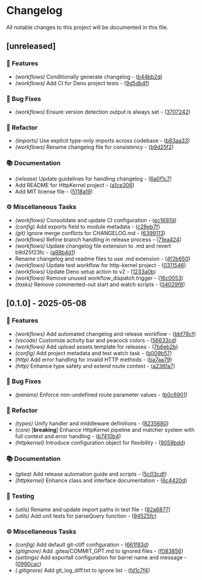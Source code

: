 # Changelog

All notable changes to this project will be documented in this file.

## [unreleased]

### 🚀 Features

- *(workflows)* Conditionally generate changelog - ([b44bb2d](https://git.0xmax42.io/maxp/http-kernel/commit/b44bb2ddafe99c85b25229d2c4a0dfeacf750052))
- *(workflows)* Add CI for Deno project tests - ([9d5db4f](https://git.0xmax42.io/maxp/http-kernel/commit/9d5db4f414cf961248f2b879f2b132b81a32cb92))

### 🐛 Bug Fixes

- *(workflows)* Ensure version detection output is always set - ([3707242](https://git.0xmax42.io/maxp/http-kernel/commit/3707242d278e15c55a41056bb64810f6824d24b3))

### 🚜 Refactor

- *(imports)* Use explicit type-only imports across codebase - ([b83aa33](https://git.0xmax42.io/maxp/http-kernel/commit/b83aa330b34523e5102ab98ee61dedbbd62d4656))
- *(workflows)* Rename changelog file for consistency - ([b9d25f2](https://git.0xmax42.io/maxp/http-kernel/commit/b9d25f23fc6ad7696deee319024aa5b1af4d98c0))

### 📚 Documentation

- *(release)* Update guidelines for handling changelog - ([6a0f1c7](https://git.0xmax42.io/maxp/http-kernel/commit/6a0f1c774bc01ab976090612bbc361576feb3942))
- Add README for HttpKernel project - ([a1ce306](https://git.0xmax42.io/maxp/http-kernel/commit/a1ce30627c68a3f869eb6a104308322af8596dc1))
- Add MIT license file - ([5118a19](https://git.0xmax42.io/maxp/http-kernel/commit/5118a19aeaa1102591aa7fe093fdec1aa19dc7f5))

### ⚙️ Miscellaneous Tasks

- *(workflows)* Consolidate and update CI configuration - ([ec1697d](https://git.0xmax42.io/maxp/http-kernel/commit/ec1697df94b5378f1766663e278a41d403a64336))
- *(config)* Add exports field to module metadata - ([c28eb7f](https://git.0xmax42.io/maxp/http-kernel/commit/c28eb7f28dfaa8d3fdc540c4bcc306a3a8b9d6f8))
- *(git)* Ignore merge conflicts for CHANGELOG.md - ([6399113](https://git.0xmax42.io/maxp/http-kernel/commit/6399113e122e1207ebf4113aebd250358e31f461))
- *(workflows)* Refine branch handling in release process - ([71ea424](https://git.0xmax42.io/maxp/http-kernel/commit/71ea4247b35dc4afe5090d3c6502bfa936b5a947))
- *(workflows)* Update changelog file extension to .md and revert b9d25f23fc - ([a88b4d1](https://git.0xmax42.io/maxp/http-kernel/commit/a88b4d112f5c07664d41f6e9d03246307551f25d))
- Rename changelog and readme files to use .md extension - ([4f2b650](https://git.0xmax42.io/maxp/http-kernel/commit/4f2b65049f461ef377e7231905fd066cbc3c7fe0))
- *(workflows)* Update test workflow for http-kernel project - ([0311546](https://git.0xmax42.io/maxp/http-kernel/commit/03115464e0fb01b8ca00a2fdabde013d004ae8a2))
- *(workflows)* Update Deno setup action to v2 - ([1233a0b](https://git.0xmax42.io/maxp/http-kernel/commit/1233a0b7204d12a60f4b7bd1199242a4cb7c4579))
- *(workflows)* Remove unused workflow_dispatch trigger - ([16c0053](https://git.0xmax42.io/maxp/http-kernel/commit/16c0053964c72d01e5f555ec8f33c9eead160e69))
- *(tasks)* Remove commented-out start and watch scripts - ([04029f8](https://git.0xmax42.io/maxp/http-kernel/commit/04029f87a3b9dd24e8792b852ead9097e18d23c7))

## [0.1.0] - 2025-05-08

### 🚀 Features

- *(workflows)* Add automated changelog and release workflow - ([bbf78cf](https://git.0xmax42.io/maxp/http-kernel/commit/bbf78cff17be0cae651b8abf3e239103b26354bf))
- *(vscode)* Customize activity bar and peacock colors - ([56633cd](https://git.0xmax42.io/maxp/http-kernel/commit/56633cd95b37a8b2cfd8eb95982d07cd1f9b5126))
- *(workflows)* Add upload assets template for releases - ([7b6eb2b](https://git.0xmax42.io/maxp/http-kernel/commit/7b6eb2b57470198684a1dfa8b668351b8b9a91ae))
- *(config)* Add project metadata and test watch task - ([b009b57](https://git.0xmax42.io/maxp/http-kernel/commit/b009b5763d1824fc94fdc1e3d919fe2597158f84))
- *(http)* Add error handling for invalid HTTP methods - ([ba7aa79](https://git.0xmax42.io/maxp/http-kernel/commit/ba7aa79f56772213bf73b62bc6bf8810f3871127))
- *(http)* Enhance type safety and extend route context - ([a236fa7](https://git.0xmax42.io/maxp/http-kernel/commit/a236fa7c97ae49e6baf560d4ca92c6e83702b3ec))

### 🐛 Bug Fixes

- *(params)* Enforce non-undefined route parameter values - ([b0c6901](https://git.0xmax42.io/maxp/http-kernel/commit/b0c6901d7d272ec98b3d00ef2dd2848482892a25))

### 🚜 Refactor

- *(types)* Unify handler and middleware definitions - ([8235680](https://git.0xmax42.io/maxp/http-kernel/commit/8235680904c7f30f25b98b835d48376431108e91))
- *(core)* [**breaking**] Enhance HttpKernel pipeline and matcher system with full context and error handling - ([b7410b4](https://git.0xmax42.io/maxp/http-kernel/commit/b7410b44dd8720e46ee2871aa1727ce5039ebad4))
- *(httpkernel)* Introduce configuration object for flexibility - ([9059bdd](https://git.0xmax42.io/maxp/http-kernel/commit/9059bdda62081c8e775087cabe4c3406e42065a5))

### 📚 Documentation

- *(gitea)* Add release automation guide and scripts - ([5c03cdf](https://git.0xmax42.io/maxp/http-kernel/commit/5c03cdfb031adeb6ee5d0de0889477d6d1efafef))
- *(httpkernel)* Enhance class and interface documentation - ([6c4420d](https://git.0xmax42.io/maxp/http-kernel/commit/6c4420d32f8e7fe317f7c1b0b45de2dcf8565ef5))

### 🧪 Testing

- *(utils)* Rename and update import paths in test file - ([82a6877](https://git.0xmax42.io/maxp/http-kernel/commit/82a687748558f15c2023861a0cc3a33095c86731))
- *(utils)* Add unit tests for parseQuery function - ([94525fc](https://git.0xmax42.io/maxp/http-kernel/commit/94525fce5299f3417801f0152a475892e1edac30))

### ⚙️ Miscellaneous Tasks

- *(config)* Add default git-cliff configuration - ([661f83d](https://git.0xmax42.io/maxp/http-kernel/commit/661f83d1fd0101aa0d5d06b60f6eeb68efac6ceb))
- *(gitignore)* Add .gitea/COMMIT_GPT.md to ignored files - ([f083856](https://git.0xmax42.io/maxp/http-kernel/commit/f0838567b46822327fe739d8de099722e405dfa3))
- *(settings)* Add exportall configuration for barrel name and message - ([0990cac](https://git.0xmax42.io/maxp/http-kernel/commit/0990cacb225e1cbbbbb2a288501df7de9641294f))
- *(.gitignore)* Add git_log_diff.txt to ignore list - ([fd1c7f4](https://git.0xmax42.io/maxp/http-kernel/commit/fd1c7f4170ffffd55ab276090f8b90ee82b853fc))


